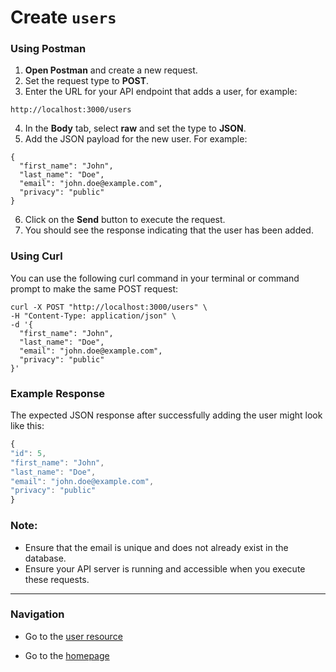 # Create `users`

### Using Postman

1. **Open Postman** and create a new request.
2. Set the request type to **POST**.
3. Enter the URL for your API endpoint that adds a user, for example:
```shell
http://localhost:3000/users
```
4. In the **Body** tab, select **raw** and set the type to **JSON**.
5. Add the JSON payload for the new user. For example:

  ```shell
  {
    "first_name": "John",
    "last_name": "Doe",
    "email": "john.doe@example.com",
    "privacy": "public"
  }
  ```

6. Click on the **Send** button to execute the request.
7. You should see the response indicating that the user has been added.

### Using Curl

You can use the following curl command in your terminal or command prompt to make the same POST request:

  ```shell
  curl -X POST "http://localhost:3000/users" \
  -H "Content-Type: application/json" \
  -d '{
    "first_name": "John",
    "last_name": "Doe",
    "email": "john.doe@example.com",
    "privacy": "public"
  }'
  ```

### Example Response

The expected JSON response after successfully adding the user might look like this:
  ```js
{
  "id": 5,
  "first_name": "John",
  "last_name": "Doe",
  "email": "john.doe@example.com",
  "privacy": "public"
}
  ```

### Note:
- Ensure that the email is unique and does not already exist in the database.
- Ensure your API server is running and accessible when you execute these requests.

---

### Navigation

* Go to the [user resource](https://cnjoyce1225.github.io/the-archivist/Resources/user.html)

* Go to the [homepage](https://cnjoyce1225.github.io/the-archivist/)
